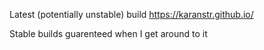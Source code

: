 Latest (potentially unstable) build
https://karanstr.github.io/

Stable builds guarenteed when I get around to it
